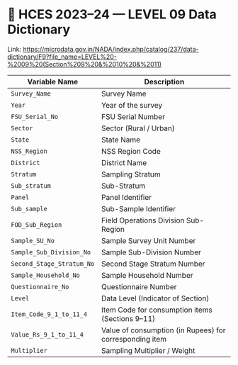 # 🧾 HCES 2023–24 — LEVEL  09 Data Dictionary

Link: https://microdata.gov.in/NADA/index.php/catalog/237/data-dictionary/F9?file_name=LEVEL%20-%2009%20(Section%209%20&%2010%20&%2011) 

| Variable Name             | Description                                             |
| ------------------------- | ------------------------------------------------------- |
| `Survey_Name`             | Survey Name                                             |
| `Year`                    | Year of the survey                                      |
| `FSU_Serial_No`           | FSU Serial Number                                       |
| `Sector`                  | Sector (Rural / Urban)                                  |
| `State`                   | State Name                                              |
| `NSS_Region`              | NSS Region Code                                         |
| `District`                | District Name                                           |
| `Stratum`                 | Sampling Stratum                                        |
| `Sub_stratum`             | Sub-Stratum                                             |
| `Panel`                   | Panel Identifier                                        |
| `Sub_sample`              | Sub-Sample Identifier                                   |
| `FOD_Sub_Region`          | Field Operations Division Sub-Region                    |
| `Sample_SU_No`            | Sample Survey Unit Number                               |
| `Sample_Sub_Division_No`  | Sample Sub-Division Number                              |
| `Second_Stage_Stratum_No` | Second Stage Stratum Number                             |
| `Sample_Household_No`     | Sample Household Number                                 |
| `Questionnaire_No`        | Questionnaire Number                                    |
| `Level`                   | Data Level (Indicator of Section)                       |
| `Item_Code_9_1_to_11_4`   | Item Code for consumption items (Sections 9–11)         |
| `Value_Rs_9_1_to_11_4`    | Value of consumption (in Rupees) for corresponding item |
| `Multiplier`              | Sampling Multiplier / Weight                            |
